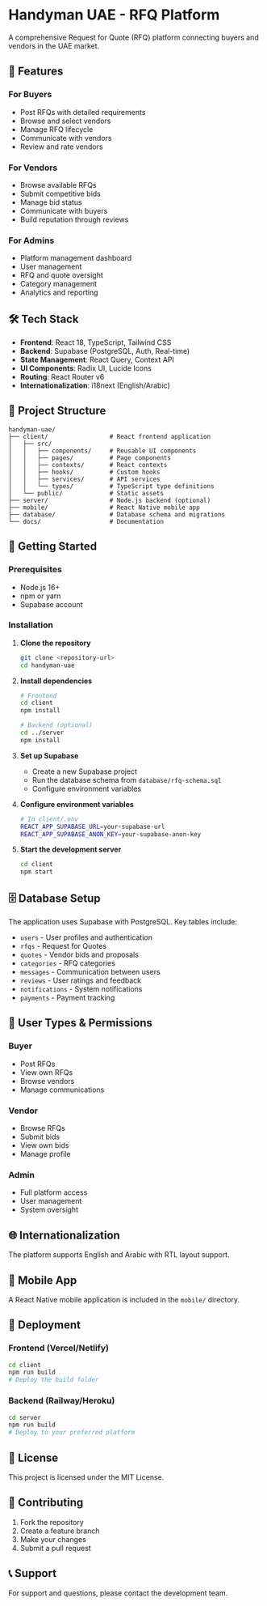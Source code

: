 # Handyman UAE - RFQ Platform

A comprehensive Request for Quote (RFQ) platform connecting buyers and vendors in the UAE market.

## 🚀 Features

### For Buyers
- Post RFQs with detailed requirements
- Browse and select vendors
- Manage RFQ lifecycle
- Communicate with vendors
- Review and rate vendors

### For Vendors
- Browse available RFQs
- Submit competitive bids
- Manage bid status
- Communicate with buyers
- Build reputation through reviews

### For Admins
- Platform management dashboard
- User management
- RFQ and quote oversight
- Category management
- Analytics and reporting

## 🛠️ Tech Stack

- **Frontend**: React 18, TypeScript, Tailwind CSS
- **Backend**: Supabase (PostgreSQL, Auth, Real-time)
- **State Management**: React Query, Context API
- **UI Components**: Radix UI, Lucide Icons
- **Routing**: React Router v6
- **Internationalization**: i18next (English/Arabic)

## 📁 Project Structure

```
handyman-uae/
├── client/                 # React frontend application
│   ├── src/
│   │   ├── components/     # Reusable UI components
│   │   ├── pages/          # Page components
│   │   ├── contexts/       # React contexts
│   │   ├── hooks/          # Custom hooks
│   │   ├── services/       # API services
│   │   └── types/          # TypeScript type definitions
│   └── public/             # Static assets
├── server/                 # Node.js backend (optional)
├── mobile/                 # React Native mobile app
├── database/               # Database schema and migrations
└── docs/                   # Documentation
```

## 🚀 Getting Started

### Prerequisites
- Node.js 16+ 
- npm or yarn
- Supabase account

### Installation

1. **Clone the repository**
   ```bash
   git clone <repository-url>
   cd handyman-uae
   ```

2. **Install dependencies**
   ```bash
   # Frontend
   cd client
   npm install
   
   # Backend (optional)
   cd ../server
   npm install
   ```

3. **Set up Supabase**
   - Create a new Supabase project
   - Run the database schema from `database/rfq-schema.sql`
   - Configure environment variables

4. **Configure environment variables**
   ```bash
   # In client/.env
   REACT_APP_SUPABASE_URL=your-supabase-url
   REACT_APP_SUPABASE_ANON_KEY=your-supabase-anon-key
   ```

5. **Start the development server**
   ```bash
   cd client
   npm start
   ```

## 🗄️ Database Setup

The application uses Supabase with PostgreSQL. Key tables include:

- `users` - User profiles and authentication
- `rfqs` - Request for Quotes
- `quotes` - Vendor bids and proposals
- `categories` - RFQ categories
- `messages` - Communication between users
- `reviews` - User ratings and feedback
- `notifications` - System notifications
- `payments` - Payment tracking

## 🔐 User Types & Permissions

### Buyer
- Post RFQs
- View own RFQs
- Browse vendors
- Manage communications

### Vendor
- Browse RFQs
- Submit bids
- View own bids
- Manage profile

### Admin
- Full platform access
- User management
- System oversight

## 🌐 Internationalization

The platform supports English and Arabic with RTL layout support.

## 📱 Mobile App

A React Native mobile application is included in the `mobile/` directory.

## 🚀 Deployment

### Frontend (Vercel/Netlify)
```bash
cd client
npm run build
# Deploy the build folder
```

### Backend (Railway/Heroku)
```bash
cd server
npm run build
# Deploy to your preferred platform
```

## 📄 License

This project is licensed under the MIT License.

## 🤝 Contributing

1. Fork the repository
2. Create a feature branch
3. Make your changes
4. Submit a pull request

## 📞 Support

For support and questions, please contact the development team.